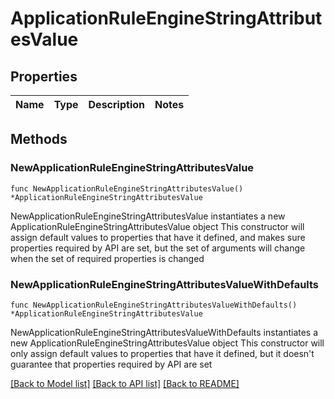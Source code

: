 # ApplicationRuleEngineStringAttributesValue

## Properties

Name | Type | Description | Notes
------------ | ------------- | ------------- | -------------

## Methods

### NewApplicationRuleEngineStringAttributesValue

`func NewApplicationRuleEngineStringAttributesValue() *ApplicationRuleEngineStringAttributesValue`

NewApplicationRuleEngineStringAttributesValue instantiates a new ApplicationRuleEngineStringAttributesValue object
This constructor will assign default values to properties that have it defined,
and makes sure properties required by API are set, but the set of arguments
will change when the set of required properties is changed

### NewApplicationRuleEngineStringAttributesValueWithDefaults

`func NewApplicationRuleEngineStringAttributesValueWithDefaults() *ApplicationRuleEngineStringAttributesValue`

NewApplicationRuleEngineStringAttributesValueWithDefaults instantiates a new ApplicationRuleEngineStringAttributesValue object
This constructor will only assign default values to properties that have it defined,
but it doesn't guarantee that properties required by API are set


[[Back to Model list]](../README.md#documentation-for-models) [[Back to API list]](../README.md#documentation-for-api-endpoints) [[Back to README]](../README.md)


